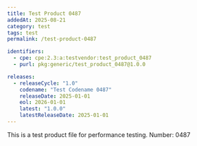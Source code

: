 ```yaml
---
title: Test Product 0487
addedAt: 2025-08-21
category: test
tags: test
permalink: /test-product-0487

identifiers:
  - cpe: cpe:2.3:a:testvendor:test_product_0487
  - purl: pkg:generic/test_product_0487@1.0.0

releases:
  - releaseCycle: "1.0"
    codename: "Test Codename 0487"
    releaseDate: 2025-01-01
    eol: 2026-01-01
    latest: "1.0.0"
    latestReleaseDate: 2025-01-01
---
```


This is a test product file for performance testing. Number: 0487
